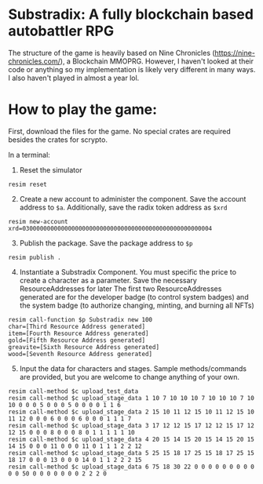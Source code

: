 # Substradix: A fully blockchain based autobattler RPG
The structure of the game is heavily based on Nine Chronicles (https://nine-chronicles.com/), a Blockchain MMOPRG. 
However, I haven't looked at their code or anything so my implementation is likely very different in many ways. I also haven't played in almost a year lol.

# How to play the game:

First, download the files for the game. No special crates are required besides the crates for scrypto. 

In a terminal:

1. Reset the simulator
```
resim reset
```
2. Create a new account to administer the component. Save the account address to `$a`. Additionally, save the radix token address as `$xrd`
```
resim new-account
xrd=030000000000000000000000000000000000000000000000000004
```
3. Publish the package. Save the package address to `$p`
```
resim publish .
```
4. Instantiate a Substradix Component. You must specific the price to create a character as a parameter.
  Save the necessary ResourceAddresses for later 
  The first two ResourceAddresses generated are for the developer badge (to control system badges)
  and the system badge (to authorize changing, minting, and burning all NFTs)
```
resim call-function $p Substradix new 100
char=[Third Resource Address generated]
item=[Fourth Resource Address generated]
gold=[Fifth Resource Address generated]
greavite=[Sixth Resource Address generated]
wood=[Seventh Resource Address generated]
```
5. Input the data for characters and stages. Sample methods/commands are provided, but you are welcome to change anything of your own.
```
resim call-method $c upload_test_data
resim call-method $c upload_stage_data 1 10 7 10 10 10 7 10 10 10 7 10 10 0 0 0 5 0 0 0 5 0 0 0 0 1 1 6
resim call-method $c upload_stage_data 2 15 10 11 12 15 10 11 12 15 10 11 12 0 0 0 6 0 0 0 6 0 0 0 1 1 1 7
resim call-method $c upload_stage_data 3 17 12 12 15 17 12 12 15 17 12 12 15 0 0 0 8 0 0 0 8 0 1 1 1 1 1 10
resim call-method $c upload_stage_data 4 20 15 14 15 20 15 14 15 20 15 14 15 0 0 0 11 0 0 0 11 0 1 1 1 2 2 12
resim call-method $c upload_stage_data 5 25 15 18 17 25 15 18 17 25 15 18 17 0 0 0 13 0 0 0 14 0 1 1 2 2 2 15
resim call-method $c upload_stage_data 6 75 18 30 22 0 0 0 0 0 0 0 0 0 0 0 50 0 0 0 0 0 0 0 2 2 2 0
```
